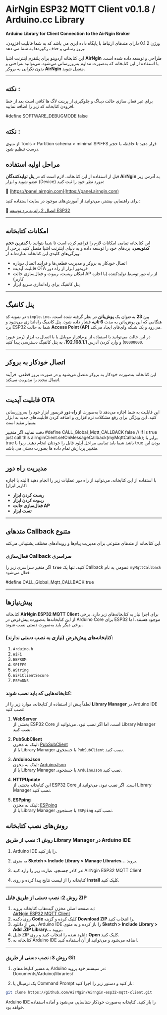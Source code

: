 # AirNgin ESP32 MQTT Client v0.1.8 / Arduino.cc Library
**Arduino Library for Client Connection to the AirNgin Broker**

ورژن 0.1.2 دارای متدهای ارتباط با پایگاه داده ابری می باشد که به شما قابلیت افزودن، بروز رسانی و حذف رکوردها به شما می دهد.

این کتابخانه آردوینو برای پلتفرم اینترنت اشیا **AirNgin** طراحی و توسعه داده شده است. با استفاده از این کتابخانه که به‌صورت مداوم به‌روزرسانی می‌شود، می‌توانید به‌راحتی و بدون نگرانی به بروکر **AirNgin** متصل شوید.

---

## نکته :
برای غیر فعال سازی حالت دیباگ و جلوگیری از پرینت لاگ ها کافی است بعد از خط افزودن کتابخانه کد زیر را اضافه نمایید.

#define SOFTWARE_DEBUGMODE false

## نکته :
از منوی Tools > Partition schema > minimal SPIFFS قرار دهید تا حافظه با حجم درست تنظیم شود.


## مراحل اولیه استفاده
قبل از استفاده از این کتابخانه، لازم است که در **پنل تولیدکنندگان AirNgin** به آدرس زیر عضو شوید و ابزار (Device) مورد نظر خود را ثبت کنید:

🔗 [https://panel.airngin.com](https://panel.airngin.com)

برای راهنمایی بیشتر، می‌توانید از آموزش‌های موجود در سایت استفاده کنید:

🔗 [اتصال 2 رله به برد توسعه ESP32](https://airngin.com/%d8%a7%d8%aa%d8%b5%d8%a7%d9%84-2-%d8%b1%d9%84%d9%87-%d8%a8%d8%b1%d8%af-%d8%a8%d8%a7-%d8%a8%d8%b1%d8%af-%d8%aa%d9%88%d8%b3%d8%b9%d9%87-esp32-wroom-32d-%d8%a8%d8%a7-%da%a9%d8%aa%d8%a7%d8%a8/)

---

## امکانات کتابخانه
این کتابخانه تمامی امکانات لازم را فراهم کرده است تا شما بتوانید با **کمترین حجم کدنویسی**، بردهای خود را توسعه داده و به دنیای اینترنت اشیا متصل کنید. برخی از ویژگی‌های کلیدی این کتابخانه عبارت‌اند از:

- اتصال خودکار به بروکر و مدیریت قطعی‌ها و فرآیند اتصال دوباره
- قابلیت آپدیت OTA فریمور ابزار از راه دور
- امکان ریست، ریبوت و فعال‌سازی حالت AP از راه دور توسط تولیدکننده (با اجازه کاربر)
- پنل کانفیگ برای راه‌اندازی سریع ابزار

---

## پنل کانفیگ
در نمونه کد `simple.ino`، پین **23** به‌عنوان یک **پوش‌باتن** در نظر گرفته شده است. هنگامی که این پوش‌باتن به مدت **6 ثانیه** فشار داده شود، پنل کانفیگ راه‌اندازی می‌شود و برد ESP32 شما به حالت **Access Point (AP)** می‌رود و یک شبکه وای‌فای ایجاد می‌کند.

در این حالت می‌توانید با استفاده از نرم‌افزار موبایل یا با اتصال به ابزار (رمز عبور: `00000000`) و وارد کردن آدرس **192.168.1.1**، به پنل کانفیگ دسترسی پیدا کنید.

---

## اتصال خودکار به بروکر
این کتابخانه به‌صورت خودکار به بروکر متصل می‌شود و در صورت بروز قطعی، فرآیند اتصال مجدد را مدیریت می‌کند.

---

## قابلیت آپدیت OTA
این قابلیت به شما اجازه می‌دهد تا به‌صورت **از راه دور** فریمور ابزار خود را به‌روزرسانی کنید. این ویژگی برای رفع مشکلات نرم‌افزاری و اضافه کردن قابلیت‌های جدید به ابزار بسیار مفید است.

دقت نمایید اگر متغییر #define CALL_Global_Mqtt_CALLBACK false // if is true just call this airnginClient.setOnMessageCallback(myMqttCallback); برابر با true باشد شما باید تمامی مراحل آپلود فایل را خودتان انجام دهید. زیرا با true بودن این متغییر پردازش تمام داده ها بصورت دستی می باشد.


---

## مدیریت راه دور
با استفاده از این کتابخانه، می‌توانید از راه دور عملیات زیر را انجام دهید (البته با اجازه کاربر ابزار):

- **ریست کردن ابزار**
- **ریبوت کردن ابزار**
- **فعال‌سازی حالت AP**
- **تست ابزار**

---

## متدهای Callback متنوع
این کتابخانه از متدهای متنوعی برای مدیریت پیام‌ها و رویدادهای مختلف پشتیبانی می‌کند.

### فعال‌سازی Callback سراسری
اگر متغیر سراسری زیر را **`true`** کنید، تنها یک Callback عمومی به نام `myMqttCallback` فعال می‌شود:


#define CALL_Global_Mqtt_CALLBACK true

---


## پیش‌نیازها

کتابخانه **AirNgin ESP32 MQTT Client** برای اجرا نیاز به کتابخانه‌های زیر دارد. برخی از این کتابخانه‌ها به‌صورت پیش‌فرض در Arduino Core برای ESP32 موجود هستند، اما برخی دیگر باید به‌صورت دستی نصب شوند.

### کتابخانه‌های پیش‌فرض (نیازی به نصب دستی ندارند):

1. `Arduino.h`  
2. `WiFi`  
3. `EEPROM`  
4. `SPIFFS`  
5. `WString`  
6. `WiFiClientSecure`  
7. `ESPmDNS`

### کتابخانه‌هایی که باید نصب شوند:

لطفاً پیش از استفاده از کتابخانه، موارد زیر را از **Library Manager** در Arduino IDE نصب کنید:

1. **WebServer**  
   بخشی از ESP32 Core است، اما اگر نصب نبود، می‌توانید از Library Manager نصب کنید.

2. **PubSubClient**  
   لینک به مخزن: [PubSubClient](https://github.com/knolleary/pubsubclient)  
   یا از Library Manager با جستجوی `PubSubClient` نصب کنید.

3. **ArduinoJson**  
   لینک به مخزن: [ArduinoJson](https://github.com/bblanchon/ArduinoJson)  
   یا از Library Manager با جستجوی `ArduinoJson` نصب کنید.

4. **HTTPUpdate**  
   این کتابخانه بخشی از ESP32 Core است. اگر نصب نبود، می‌توانید از Library Manager نصب کنید.

5. **ESPping**  
   لینک به مخزن: [ESPping](https://github.com/dancol90/ESPping)  
   یا از Library Manager با جستجوی `ESPping` نصب کنید.




## **روش‌های نصب کتابخانه**

### **روش 1: نصب از طریق Library Manager در Arduino IDE**

1. Arduino IDE را باز کنید.
2. به منوی **Sketch > Include Library > Manage Libraries...** بروید.
3. در کادر جستجو، عبارت زیر را وارد کنید:
AirNgin ESP32 MQTT Client

4. کتابخانه را از لیست نتایج پیدا کرده و روی **Install** کلیک کنید.

---

### **روش 2: نصب دستی از طریق فایل ZIP**

1. به صفحه اصلی مخزن گیت‌هاب کتابخانه بروید:  
[AirNgin ESP32 MQTT Client](https://github.com/AirNgin/Airngin-esp32-mqtt-client)
2. روی دکمه **Code** کلیک کرده و گزینه **Download ZIP** را انتخاب کنید.
3. پس از دانلود، Arduino IDE را باز کرده و به منوی **Sketch > Include Library > Add .ZIP Library...** بروید.
4. فایل ZIP دانلود شده را انتخاب کنید و روی **Open** کلیک کنید.
5. کتابخانه به Arduino IDE اضافه می‌شود و می‌توانید از آن استفاده کنید.

---

### **روش 3: نصب دستی از طریق Git**

1. به مسیر کتابخانه‌های Arduino در سیستم خود بروید:
Documents/Arduino/libraries/


2. یک ترمینال یا Command Prompt باز کنید و دستور زیر را اجرا کنید:
```bash
git clone https://github.com/AirNgin/Airngin-esp32-mqtt-client.git
```

Arduino IDE را باز کنید. کتابخانه به‌صورت خودکار شناسایی می‌شود و آماده استفاده خواهد بود.



